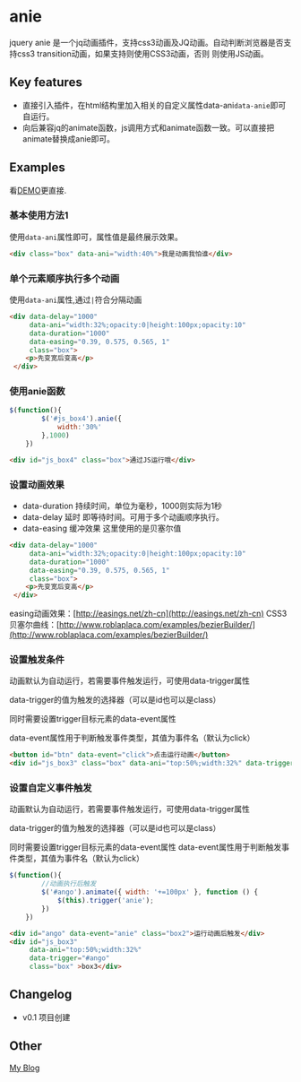 # anie


jquery anie 是一个jq动画插件，支持css3动画及JQ动画。自动判断浏览器是否支持css3 transition动画，如果支持则使用CSS3动画，否则 则使用JS动画。

## Key features

* 直接引入插件，在html结构里加入相关的自定义属性data-ani`data-anie`即可自运行。
* 向后兼容jq的animate函数，js调用方式和animate函数一致。可以直接把animate替换成anie即可。

## Examples

看[DEMO](http://oxox.io/jq/anie/)更直接.

### 基本使用方法1

使用`data-ani`属性即可，属性值是最终展示效果。
```html
<div class="box" data-ani="width:40%">我是动画我怕谁</div>
```

### 单个元素顺序执行多个动画

使用`data-ani`属性,通过`|`符合分隔动画
```html
<div data-delay="1000" 
	 data-ani="width:32%;opacity:0|height:100px;opacity:10" 
	 data-duration="1000" 
	 data-easing="0.39, 0.575, 0.565, 1" 
	 class="box">
	<p>先变宽后变高</p>
 </div>
```

### 使用anie函数

```javascript
$(function(){
		$('#js_box4').anie({
			width:'30%'
		},1000)
	})
```

```html
<div id="js_box4" class="box">通过JS运行哦</div>
```

### 设置动画效果

* data-duration 持续时间，单位为毫秒，1000则实际为1秒
* data-delay 延时 即等待时间。可用于多个动画顺序执行。
* data-easing 缓冲效果  这里使用的是贝塞尔值
```html
<div data-delay="1000" 
	 data-ani="width:32%;opacity:0|height:100px;opacity:10" 
	 data-duration="1000" 
	 data-easing="0.39, 0.575, 0.565, 1" 
	 class="box">
	<p>先变宽后变高</p>
 </div>
```

easing动画效果：[http://easings.net/zh-cn](http://easings.net/zh-cn)
CSS3 贝塞尔曲线：[http://www.roblaplaca.com/examples/bezierBuilder/](http://www.roblaplaca.com/examples/bezierBuilder/)

### 设置触发条件

动画默认为自动运行，若需要事件触发运行，可使用data-trigger属性

data-trigger的值为触发的选择器（可以是id也可以是class）

同时需要设置trigger目标元素的data-event属性

data-event属性用于判断触发事件类型，其值为事件名（默认为click）

```html
<button id="btn" data-event="click">点击运行动画</button>
<div id="js_box3" class="box" data-ani="top:50%;width:32%" data-trigger="#btn">box3</div>
```

### 设置自定义事件触发

动画默认为自动运行，若需要事件触发运行，可使用data-trigger属性

data-trigger的值为触发的选择器（可以是id也可以是class）

同时需要设置trigger目标元素的data-event属性 
data-event属性用于判断触发事件类型，其值为事件名（默认为click）

```javascript
$(function(){
		//动画执行后触发
		$('#ango').animate({ width: '+=100px' }, function () {
			$(this).trigger('anie');
		})
	})
```

```html
<div id="ango" data-event="anie" class="box2">运行动画后触发</div>
<div id="js_box3" 
	 data-ani="top:50%;width:32%" 
	 data-trigger="#ango"
	 class="box" >box3</div>
```


## Changelog
* v0.1 项目创建

## Other
[My Blog](http://www.ghugo.com)